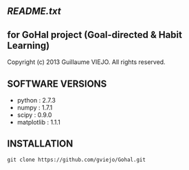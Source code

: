 *README.txt*
------------------------------------------------

## for GoHal project (Goal-directed & Habit Learning)

Copyright (c) 2013 Guillaume VIEJO. All rights reserved.

SOFTWARE VERSIONS
-------------------------------

 * python	: 2.7.3
 * numpy  	: 1.7.1
 * scipy	: 0.9.0
 * matplotlib 	: 1.1.1

	
INSTALLATION 
-------------------------------

	git clone https://github.com/gviejo/Gohal.git


